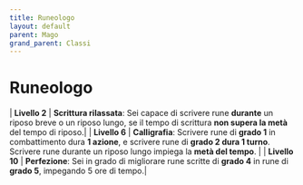```yaml
---
title: Runeologo
layout: default
parent: Mago
grand_parent: Classi
---
```


# **Runeologo**

| **Livello 2**  | **Scrittura rilassata**: Sei capace di scrivere rune **durante** un riposo breve o un riposo lungo, se il tempo di scrittura **non supera la metà** del tempo di riposo.|
| **Livello 6**  | **Calligrafia**: Scrivere rune di **grado 1** in combattimento dura **1 azione**, e scrivere rune di **grado 2 dura 1 turno**. Scrivere rune durante un riposo lungo impiega la **metà del tempo**. |
| **Livello 10**  | **Perfezione**: Sei in grado di migliorare rune scritte di **grado 4** in rune di **grado 5**, impegando 5 ore di tempo.|